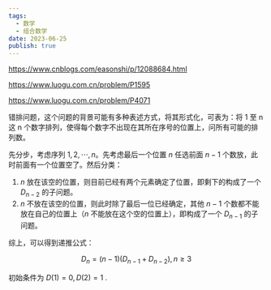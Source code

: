 ```yaml
---
tags:
  - 数学
  - 组合数学
date: 2023-06-25
publish: true
---
```


https://www.cnblogs.com/easonshi/p/12088684.html

https://www.luogu.com.cn/problem/P1595

https://www.luogu.com.cn/problem/P4071


错排问题，这个问题的背景可能有多种表述方式，将其形式化，可表为：将 1 至 n 这 n 个数字排列，使得每个数字不出现在其所在序号的位置上，问所有可能的排列数。

先分步，考虑序列 $1,2,\cdots,n$。先考虑最后一个位置 $n$ 任选前面 $n-1$ 个数放，此时前面有一个位置空了。然后分类：
1. $n$ 放在该空的位置，则目前已经有两个元素确定了位置，即剩下的构成了一个 $D_{n-2}$ 的子问题。
2. $n$ 不放在该空的位置，则此时除了最后一位已经确定，其他 $n-1$ 个数都不能放在自己的位置上（$n$ 不能放在这个空的位置上），即构成了一个 $D_{n-1}$ 的子问题。

综上，可以得到递推公式：

$$
D_{n}=(n−1)(D_{n−1}+D_{n−2}),n≥3
$$

初始条件为 $D(1)=0,D(2)=1$ .